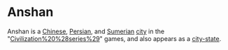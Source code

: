 # Anshan

Anshan is a [Chinese](Chinese), [Persian](Persian), and [Sumerian](Sumerian) [city](city) in the "[Civilization%20%28series%29](Civilization)" games, and also appears as a [city-state](city-state).
